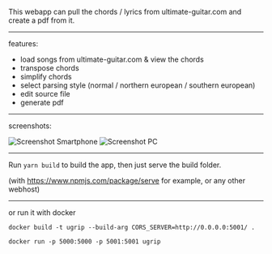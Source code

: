 This webapp can pull the chords / lyrics from ultimate-guitar.com and create a pdf from it.

--- 

features:
- load songs from ultimate-guitar.com & view the chords
- transpose chords
- simplify chords
- select parsing style (normal / northern european / southern european)
- edit source file
- generate pdf

---

screenshots:

![Screenshot Smartphone](/doc/screenshot_mobile.png)
![Screenshot PC](/doc/screenshot_pc.png)

---

Run `yarn build` to build the app, then just serve the build folder.

(with https://www.npmjs.com/package/serve for example, or any other webhost)

---

or run it with docker

`docker build -t ugrip --build-arg CORS_SERVER=http://0.0.0.0:5001/ .`

`docker run -p 5000:5000 -p 5001:5001 ugrip`